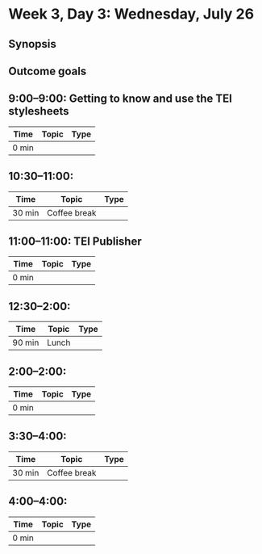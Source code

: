 # Week 3, Day 3: Wednesday, July 26

## Synopsis



## Outcome goals

## 9:00–9:00: Getting to know and use the TEI stylesheets

Time | Topic | Type
---- | ---- | ---- 
0 min |  | 

## 10:30–11:00: 

Time | Topic | Type
---- | ---- | ---- 
30 min | Coffee break | 

## 11:00–11:00: TEI Publisher

Time | Topic | Type
---- | ---- | ---- 
0 min |  | 

## 12:30–2:00: 

Time | Topic | Type
---- | ---- | ---- 
90 min | Lunch | 

## 2:00–2:00: 

Time | Topic | Type
---- | ---- | ---- 
0 min |  | 

## 3:30–4:00: 

Time | Topic | Type
---- | ---- | ---- 
30 min | Coffee break | 

## 4:00–4:00: 

Time | Topic | Type
---- | ---- | ---- 
0 min |  | 

